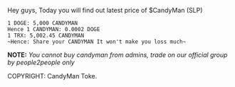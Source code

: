 Hey guys, Today you will find out latest price of $CandyMan (SLP)
```
1 DOGE: 5,000 CANDYMAN
Hence 1 CANDYMAN: 0.0002 DOGE
1 TRX: 5,002.45 CANDYMAN
~Hence: Share your CANDYMAN It won't make you loss much~
```

__NOTE:__ *You cannot buy candyman from admins, trade on our official group by people2people only*

COPYRIGHT: CandyMan Toke.
